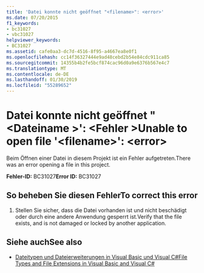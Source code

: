 ```yaml
---
title: 'Datei konnte nicht geöffnet "<filename>": <error>'
ms.date: 07/20/2015
f1_keywords:
- bc31027
- vbc31027
helpviewer_keywords:
- BC31027
ms.assetid: cafe0aa3-dc7d-4516-8f95-a4667ea8e0f1
ms.openlocfilehash: cc14f36327444e9ad48cebd2b54e84cdc911ca85
ms.sourcegitcommit: 14355b4b2fe5bcf874cac96d0a9e6376b567e4c7
ms.translationtype: MT
ms.contentlocale: de-DE
ms.lasthandoff: 01/30/2019
ms.locfileid: "55289652"
---
```

# <a name="unable-to-open-file-filename-error"></a><span data-ttu-id="6c1e1-102">Datei konnte nicht geöffnet "\<Dateiname >': \<Fehler ></span><span class="sxs-lookup"><span data-stu-id="6c1e1-102">Unable to open file '\<filename>': \<error></span></span>
<span data-ttu-id="6c1e1-103">Beim Öffnen einer Datei in diesem Projekt ist ein Fehler aufgetreten.</span><span class="sxs-lookup"><span data-stu-id="6c1e1-103">There was an error opening a file in this project.</span></span>  
  
 <span data-ttu-id="6c1e1-104">**Fehler-ID:** BC31027</span><span class="sxs-lookup"><span data-stu-id="6c1e1-104">**Error ID:** BC31027</span></span>  
  
## <a name="to-correct-this-error"></a><span data-ttu-id="6c1e1-105">So beheben Sie diesen Fehler</span><span class="sxs-lookup"><span data-stu-id="6c1e1-105">To correct this error</span></span>  
  
1.  <span data-ttu-id="6c1e1-106">Stellen Sie sicher, dass die Datei vorhanden ist und nicht beschädigt oder durch eine andere Anwendung gesperrt ist.</span><span class="sxs-lookup"><span data-stu-id="6c1e1-106">Verify that the file exists, and is not damaged or locked by another application.</span></span>  
  
## <a name="see-also"></a><span data-ttu-id="6c1e1-107">Siehe auch</span><span class="sxs-lookup"><span data-stu-id="6c1e1-107">See also</span></span>
- [<span data-ttu-id="6c1e1-108">Dateitypen und Dateierweiterungen in Visual Basic und Visual C#</span><span class="sxs-lookup"><span data-stu-id="6c1e1-108">File Types and File Extensions in Visual Basic and Visual C#</span></span>](https://msdn.microsoft.com/library/f793852c-da06-4d52-a826-65f635844772)
